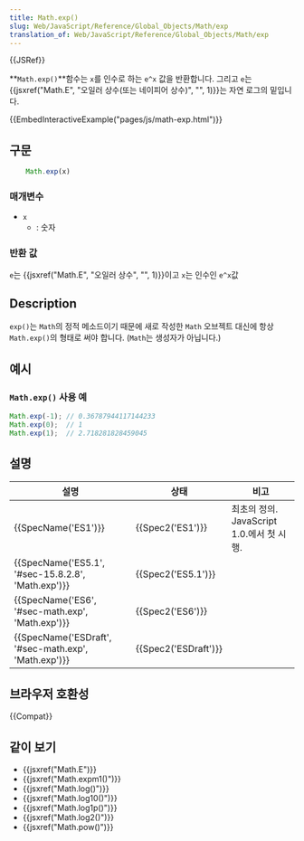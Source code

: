 ```yaml
---
title: Math.exp()
slug: Web/JavaScript/Reference/Global_Objects/Math/exp
translation_of: Web/JavaScript/Reference/Global_Objects/Math/exp
---
```


{{JSRef}}

**`Math.exp()`**함수는 `x`를 인수로 하는 `e^x` 값을 반환합니다. 그리고 `e`는 {{jsxref("Math.E", "오일러 상수(또는 네이피어 상수)", "", 1)}}는 자연 로그의 밑입니다.

{{EmbedInteractiveExample("pages/js/math-exp.html")}}

## 구문

```js
    Math.exp(x)
```

### 매개변수

- `x`
  - : 숫자

### 반환 값

`e`는 {{jsxref("Math.E", "오일러 상수", "", 1)}}이고 `x`는 인수인 `e^x`값

## Description

`exp()`는 `Math`의 정적 메소드이기 때문에 새로 작성한 `Math` 오브젝트 대신에 항상 `Math.exp()`의 형태로 써야 합니다. (`Math`는 생성자가 아닙니다.)

## 예시

### `Math.exp()` 사용 예

```js
Math.exp(-1); // 0.36787944117144233
Math.exp(0);  // 1
Math.exp(1);  // 2.718281828459045
```

## 설명

| 설명                                                                 | 상태                         | 비고                                      |
| -------------------------------------------------------------------- | ---------------------------- | ----------------------------------------- |
| {{SpecName('ES1')}}                                             | {{Spec2('ES1')}}         | 최초의 정의. JavaScript 1.0.에서 첫 시행. |
| {{SpecName('ES5.1', '#sec-15.8.2.8', 'Math.exp')}} | {{Spec2('ES5.1')}}     |                                           |
| {{SpecName('ES6', '#sec-math.exp', 'Math.exp')}}     | {{Spec2('ES6')}}         |                                           |
| {{SpecName('ESDraft', '#sec-math.exp', 'Math.exp')}} | {{Spec2('ESDraft')}} |                                           |

## 브라우저 호환성

{{Compat}}

## 같이 보기

- {{jsxref("Math.E")}}
- {{jsxref("Math.expm1()")}}
- {{jsxref("Math.log()")}}
- {{jsxref("Math.log10()")}}
- {{jsxref("Math.log1p()")}}
- {{jsxref("Math.log2()")}}
- {{jsxref("Math.pow()")}}
